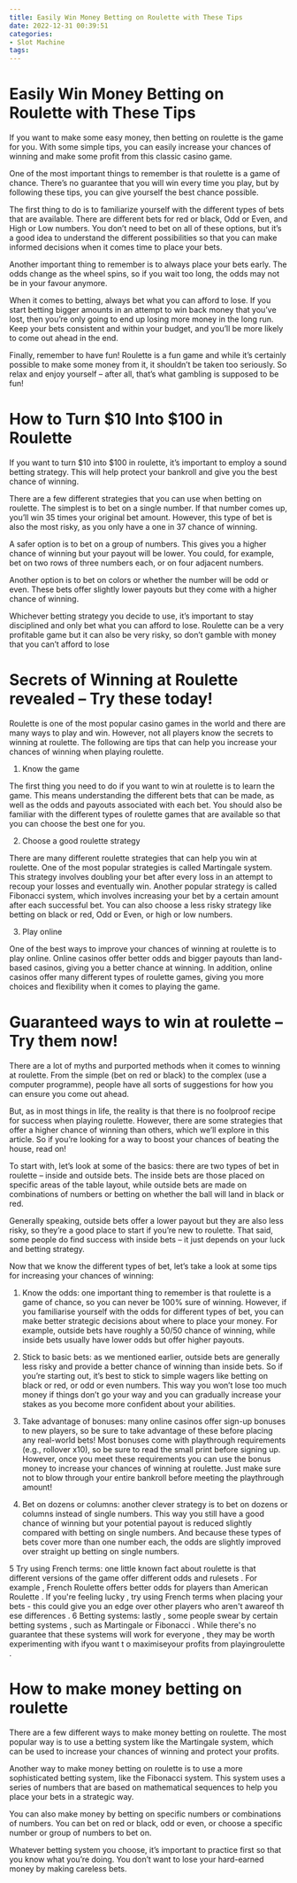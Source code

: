 ```yaml
---
title: Easily Win Money Betting on Roulette with These Tips 
date: 2022-12-31 00:39:51
categories:
- Slot Machine
tags:
---
```



#  Easily Win Money Betting on Roulette with These Tips 

If you want to make some easy money, then betting on roulette is the game for you. With some simple tips, you can easily increase your chances of winning and make some profit from this classic casino game.

One of the most important things to remember is that roulette is a game of chance. There’s no guarantee that you will win every time you play, but by following these tips, you can give yourself the best chance possible.

The first thing to do is to familiarize yourself with the different types of bets that are available. There are different bets for red or black, Odd or Even, and High or Low numbers. You don’t need to bet on all of these options, but it’s a good idea to understand the different possibilities so that you can make informed decisions when it comes time to place your bets.

Another important thing to remember is to always place your bets early. The odds change as the wheel spins, so if you wait too long, the odds may not be in your favour anymore.

When it comes to betting, always bet what you can afford to lose. If you start betting bigger amounts in an attempt to win back money that you’ve lost, then you’re only going to end up losing more money in the long run. Keep your bets consistent and within your budget, and you’ll be more likely to come out ahead in the end.

Finally, remember to have fun! Roulette is a fun game and while it’s certainly possible to make some money from it, it shouldn’t be taken too seriously. So relax and enjoy yourself – after all, that’s what gambling is supposed to be fun!

#  How to Turn $10 Into $100 in Roulette 

If you want to turn $10 into $100 in roulette, it’s important to employ a sound betting strategy. This will help protect your bankroll and give you the best chance of winning.

There are a few different strategies that you can use when betting on roulette. The simplest is to bet on a single number. If that number comes up, you’ll win 35 times your original bet amount. However, this type of bet is also the most risky, as you only have a one in 37 chance of winning.

A safer option is to bet on a group of numbers. This gives you a higher chance of winning but your payout will be lower. You could, for example, bet on two rows of three numbers each, or on four adjacent numbers.

Another option is to bet on colors or whether the number will be odd or even. These bets offer slightly lower payouts but they come with a higher chance of winning.

 Whichever betting strategy you decide to use, it’s important to stay disciplined and only bet what you can afford to lose. Roulette can be a very profitable game but it can also be very risky, so don’t gamble with money that you can’t afford to lose

#  Secrets of Winning at Roulette revealed – Try these today!

Roulette is one of the most popular casino games in the world and there are many ways to play and win. However, not all players know the secrets to winning at roulette. The following are tips that can help you increase your chances of winning when playing roulette.

1. Know the game

The first thing you need to do if you want to win at roulette is to learn the game. This means understanding the different bets that can be made, as well as the odds and payouts associated with each bet. You should also be familiar with the different types of roulette games that are available so that you can choose the best one for you.

2. Choose a good roulette strategy

There are many different roulette strategies that can help you win at roulette. One of the most popular strategies is called Martingale system. This strategy involves doubling your bet after every loss in an attempt to recoup your losses and eventually win. Another popular strategy is called Fibonacci system, which involves increasing your bet by a certain amount after each successful bet. You can also choose a less risky strategy like betting on black or red, Odd or Even, or high or low numbers.

3. Play online

One of the best ways to improve your chances of winning at roulette is to play online. Online casinos offer better odds and bigger payouts than land-based casinos, giving you a better chance at winning. In addition, online casinos offer many different types of roulette games, giving you more choices and flexibility when it comes to playing the game.

#  Guaranteed ways to win at roulette – Try them now!

There are a lot of myths and purported methods when it comes to winning at roulette. From the simple (bet on red or black) to the complex (use a computer programme), people have all sorts of suggestions for how you can ensure you come out ahead.

But, as in most things in life, the reality is that there is no foolproof recipe for success when playing roulette. However, there are some strategies that offer a higher chance of winning than others, which we’ll explore in this article. So if you’re looking for a way to boost your chances of beating the house, read on!

To start with, let’s look at some of the basics: there are two types of bet in roulette – inside and outside bets. The inside bets are those placed on specific areas of the table layout, while outside bets are made on combinations of numbers or betting on whether the ball will land in black or red.

Generally speaking, outside bets offer a lower payout but they are also less risky, so they’re a good place to start if you’re new to roulette. That said, some people do find success with inside bets – it just depends on your luck and betting strategy.

Now that we know the different types of bet, let’s take a look at some tips for increasing your chances of winning:

1. Know the odds: one important thing to remember is that roulette is a game of chance, so you can never be 100% sure of winning. However, if you familiarise yourself with the odds for different types of bet, you can make better strategic decisions about where to place your money. For example, outside bets have roughly a 50/50 chance of winning, while inside bets usually have lower odds but offer higher payouts.

2. Stick to basic bets: as we mentioned earlier, outside bets are generally less risky and provide a better chance of winning than inside bets. So if you’re starting out, it’s best to stick to simple wagers like betting on black or red, or odd or even numbers. This way you won’t lose too much money if things don’t go your way and you can gradually increase your stakes as you become more confident about your abilities.

3. Take advantage of bonuses: many online casinos offer sign-up bonuses to new players, so be sure to take advantage of these before placing any real-world bets! Most bonuses come with playthrough requirements (e.g., rollover x10), so be sure to read the small print before signing up. However, once you meet these requirements you can use the bonus money to increase your chances of winning at roulette. Just make sure not to blow through your entire bankroll before meeting the playthrough amount!

4. Bet on dozens or columns: another clever strategy is to bet on dozens or columns instead of single numbers. This way you still have a good chance of winning but your potential payout is reduced slightly compared with betting on single numbers. And because these types of bets cover more than one number each, the odds are slightly improved over straight up betting on single numbers.

 5 Try using French terms: one little known fact about roulette is that different versions of the game offer different odds and rulesets . For example , French Roulette offers better odds for players than American Roulette . If you're feeling lucky , try using French terms when placing your bets - this could give you an edge over other players who aren't awareof th ese differences . 6 Betting systems: lastly , some people swear by certain betting systems , such as Martingale or Fibonacci . While there's no guarantee that these systems will work for everyone , they may be worth experimenting with ifyou want t o maximiseyour profits from playingroulette .

#  How to make money betting on roulette

There are a few different ways to make money betting on roulette. The most popular way is to use a betting system like the Martingale system, which can be used to increase your chances of winning and protect your profits.

Another way to make money betting on roulette is to use a more sophisticated betting system, like the Fibonacci system. This system uses a series of numbers that are based on mathematical sequences to help you place your bets in a strategic way.

You can also make money by betting on specific numbers or combinations of numbers. You can bet on red or black, odd or even, or choose a specific number or group of numbers to bet on.

Whatever betting system you choose, it’s important to practice first so that you know what you’re doing. You don’t want to lose your hard-earned money by making careless bets.